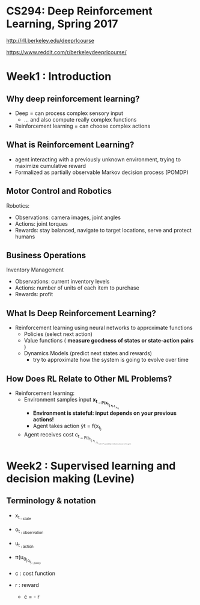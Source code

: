 


# CS294: Deep Reinforcement Learning, Spring 2017

http://rll.berkeley.edu/deeprlcourse

https://www.reddit.com/r/berkeleydeeprlcourse/


# Week1 : Introduction

## Why deep reinforcement learning?

 - Deep = can process complex sensory input
    - … and also compute really complex functions
 - Reinforcement learning = can choose complex actions

## What is Reinforcement Learning?

 - agent interacting with a previously unknown environment, trying to maximize cumulative reward
 - Formalized as partially observable Markov decision process (POMDP)


## Motor Control and Robotics

Robotics:

 - Observations: camera images, joint angles
 - Actions: joint torques
 - Rewards: stay balanced, navigate to target locations, serve and protect humans


## Business Operations

Inventory Management

 - Observations: current inventory levels
 - Actions: number of units of each item to purchase
 - Rewards: profit


## What Is Deep Reinforcement Learning?

 - Reinforcement learning using neural networks to approximate functions
    - Policies (select next action)
    - Value functions ( **measure goodness of states or state-action pairs** )
    - Dynamics Models (predict next states and rewards)
        - try to approximate how the system is going to evolve over time

## How Does RL Relate to Other ML Problems?

 - Reinforcement learning:
    - Environment samples input **x<sub>t<sub> ~ P(x<sub>t<sub> | x<sub>t-1<sub>, y<sub>t-1<sub>)**
        - **Environment is stateful: input depends on your previous actions!**
        - Agent takes action ŷt = f(x<sub>t<sub>)
    - Agent receives cost c<sub>t<sub> ~ P(c<sub>t<sub> | x<sub>t<sub> , ŷ<sub>t<sub> ) where P a probability distribution unknown to the agent.


# Week2 : Supervised learning and decision making (Levine)

## Terminology & notation 

 - x<sub>t<sub> : state
 - o<sub>t<sub> : observation
 - u<sub>t<sub> : action
 - π(u<sub>θ<sub>|o<sub>t<sub>)  : policy
 
 - c : cost function
 - r : reward 
    - c = - r



